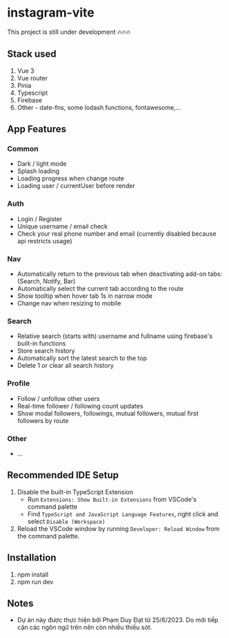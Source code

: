 # instagram-vite

This project is still under development 🔥🔥🔥

## Stack used

1. Vue 3
2. Vue router
3. Pinia
4. Typescript
5. Firebase
6. Other - date-fns, some lodash functions, fontawesome,...

## App Features

### Common

- Dark / light mode
- Splash loading
- Loading progress when change route
- Loading user / currentUser before render

### Auth

- Login / Register
- Unique username / email check
- Check your real phone number and email (currently disabled because api restricts usage)

### Nav

- Automatically return to the previous tab when deactivating add-on tabs: (Search, Notify, Bar)
- Automatically select the current tab according to the route
- Show tooltip when hover tab 1s in narrow mode
- Change nav when resizing to mobile

### Search

- Relative search (starts with) username and fullname using firebase's built-in functions
- Store search history
- Automatically sort the latest search to the top
- Delete 1 or clear all search history

### Profile

- Follow / unfollow other users
- Real-time follower / following count updates
- Show modal followers, followings, mutual followers, mutual first followers by route

### Other

- ...

## Recommended IDE Setup

1. Disable the built-in TypeScript Extension
   - Run `Extensions: Show Built-in Extensions` from VSCode's command palette
   - Find `TypeScript and JavaScript Language Features`, right click and select `Disable (Workspace)`
2. Reload the VSCode window by running `Developer: Reload Window` from the command palette.

## Installation

1. npm install
2. npm run dev

## Notes

- Dự án này được thực hiện bởi Phạm Duy Đạt từ 25/6/2023. Do mới tiếp cận các ngôn ngữ trên nên còn nhiều thiếu sót.
